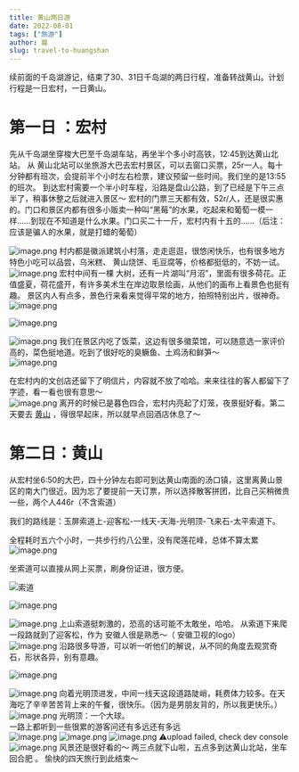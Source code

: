 ```yaml
---
title: 黄山两日游
date: 2022-08-01
tags: ["旅游"]
author: 晨
slug: travel-to-huangshan
---
```




续前面的千岛湖游记，结束了30、31日千岛湖的两日行程，准备转战黄山。计划行程是一日宏村，一日黄山。    

# 第一日 ：宏村    

先从千岛湖坐穿梭大巴至千岛湖车站，再坐半个多小时高铁，12:45到达黄山北站。  从 黄山北站可以坐旅游大巴去宏村景区，可以去窗口买票，25r一人。每十分钟都有班次，会提前半个小时左右检票，建议预留一些时间。我们坐的是13:55的班次。  到达宏村需要一个半小时车程，沿路是盘山公路，到了已经是下午三点半了，稍事休整之后就进入景区～  宏村的门票三天都有效，52r/人，还是很实惠的。门口和景区内都有很多小贩卖一种叫“黑莓”的水果，吃起来和葡萄一模一样……到现在不知道是什么水果。门口买二十一斤，宏村内有十五的……（后注：应该是骗人的水果，就是打蜡的葡萄）    

![image.png](https://cdn.jsdelivr.net/gh/Ygria/Pictures@main/20240417212302.png)  村内都是徽派建筑小村落，走走逛逛，很悠闲快乐，也有很多地方特色小吃可以品尝，乌米糕、 黄山烧饼、毛豆腐等，价格都挺低的，不妨一试。    
![image.png](https://cdn.jsdelivr.net/gh/Ygria/Pictures@main/20240417213118.png)  宏村中间有一棵 大树，还有一片湖叫“月沼”，里面有很多荷花。正值盛夏，荷花盛开，有许多美术生在岸边取景绘画，从他们的画布上看景色也挺有趣。  景区内人有点多，景色行来看来觉得平常的地方，拍照特别出片，很神奇。    
![image.png](https://cdn.jsdelivr.net/gh/Ygria/Pictures@main/20240417213259.png)    
    
![image.png](https://cdn.jsdelivr.net/gh/Ygria/Pictures@main/20240417213347.png)    
    
![image.png](https://cdn.jsdelivr.net/gh/Ygria/Pictures@main/20240417213406.png)  我们在景区内吃了饭菜，这边有很多徽菜馆，可以随意选一家评价高的，菜色挺地道。吃到了很好吃的臭鳜鱼、土鸡汤和鲜笋～    
![image.png](https://cdn.jsdelivr.net/gh/Ygria/Pictures@main/20240417213610.png)    
    
    
在宏村内的文创店还留下了明信片，内容就不放了哈哈。来来往往的客人都留下了字迹，看一看也很有意思～    
![image.png](https://cdn.jsdelivr.net/gh/Ygria/Pictures@main/20240417213553.png)  离开的时候已是暮色四合，宏村内亮起了灯笼，夜景挺好看。第二天要去 [黄山](https://www.mafengwo.cn/travel-scenic-spot/mafengwo/10440.html) ，得很早起床，所以就早点回酒店休息了～    
    
# 第二日：黄山    
    
从宏村坐6:50的大巴，四十分钟左右即可到达黄山南面的汤口镇，这里离黄山景区的南大门很近。因为忘了要提前一天订票，所以选择散客拼团，比自己买稍微贵一些，两个人446r（不含索道）    
    
我们的路线是：玉屏索道上-迎客松-一线天-天海-光明顶-飞来石-太平索道下。    
    
全程耗时五六个小时，一共步行约八公里，没有爬莲花峰，总体不算太累    
![image.png](https://cdn.jsdelivr.net/gh/Ygria/Pictures@main/20240417213944.png)    
    
坐索道可以直接从网上买票，刷身份证进，很方便。    
    
![索道](https://cdn.jsdelivr.net/gh/Ygria/Pictures@main/20240417213956.png)    
    
![image.png](https://cdn.jsdelivr.net/gh/Ygria/Pictures@main/20240417214119.png)    
    
![image.png](https://cdn.jsdelivr.net/gh/Ygria/Pictures@main/20240417214126.png)  上山索道挺刺激的，恐高的话可能不太敢坐，哈哈。  从索道下来爬一段路就到了迎客松，作为 安徽人很是熟悉～（ 安徽卫视的logo）    
![image.png](https://cdn.jsdelivr.net/gh/Ygria/Pictures@main/20240417214205.png)  沿路很多导游，可以听一听他们的解说，从不同的角度去观赏奇石，形状各异，别有意趣。    
    
![image.png](https://cdn.jsdelivr.net/gh/Ygria/Pictures@main/20240417214232.png)    
    
![image.png](https://cdn.jsdelivr.net/gh/Ygria/Pictures@main/20240417214544.png)  向着光明顶进发，中间一线天这段道路陡峭，耗费体力较多。在天海吃了辛辛苦苦背上来的午餐，很快乐。（因为是男朋友背的，所以我更快乐。）    
![image.png](https://cdn.jsdelivr.net/gh/Ygria/Pictures@main/20240417214600.png)  光明顶：一个大球。    
一路上都听到一些很累的游客问还有多远还有多远    
![image.png](https://cdn.jsdelivr.net/gh/Ygria/Pictures@main/20240417214746.png)  ![image.png](https://cdn.jsdelivr.net/gh/Ygria/Pictures@main/20240417214752.png)  ![image.png](https://cdn.jsdelivr.net/gh/Ygria/Pictures@main/20240417214756.png)  ⚠️upload failed, check dev console  ![image.png](https://cdn.jsdelivr.net/gh/Ygria/Pictures@main/20240417214805.png)  风景还是很好看的～  两三点就下山啦，五点多到达黄山北站，坐车回合肥 。  愉快的四天旅行到此结束～